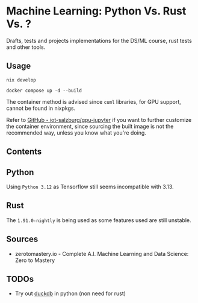 # Machine Learning: Python Vs. Rust Vs. ?

Drafts, tests and projects implementations for the DS/ML course, rust tests and other tools.

## Usage

```shell
nix develop
```
```shell
docker compose up -d --build
```
The container method is advised since `cuml` libraries, for GPU support, cannot be found in nixpkgs.

Refer to [GitHub -  iot-salzburg/gpu-jupyter](https://github.com/iot-salzburg/gpu-jupyter/tree/master) if you want to further customize the container environment, since sourcing the built image is not the recommended way, unless you know what you're doing.

## Contents

## Python
Using `Python 3.12` as Tensorflow still seems incompatible with 3.13.

## Rust
The `1.91.0-nightly` is being used as some features used are still unstable.



## Sources

* zerotomastery.io - Complete A.I. Machine Learning and Data Science: Zero to Mastery

## TODOs

* Try out [duckdb](https://duckdb.org/) in python (non need for rust)





